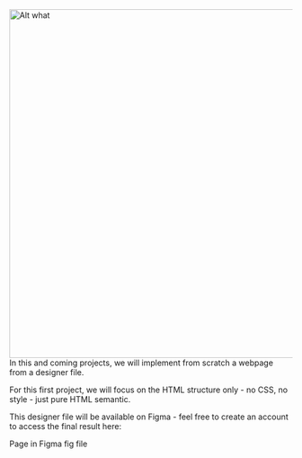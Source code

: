 <img src='https://www.instagram.com/p/C6yYMG8tvtU/?img_index=1' alt='Alt what' height='620' width='580'>
In this and coming projects, we will implement from scratch a webpage from a designer file.

For this first project, we will focus on the HTML structure only - no CSS, no style - just pure HTML semantic.

This designer file will be available on Figma - feel free to create an account to access the final result here:

Page in Figma
fig file